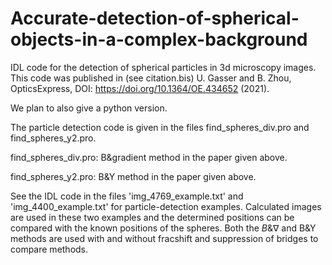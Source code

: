 # Accurate-detection-of-spherical-objects-in-a-complex-background

IDL code for the detection of spherical particles in 3d microscopy images.
This code was published in (see citation.bis) U. Gasser and B. Zhou, OpticsExpress, DOI: https://doi.org/10.1364/OE.434652 (2021).

We plan to also give a python version.

The particle detection code is given in the files find_spheres_div.pro and find_spheres_y2.pro.

find_spheres_div.pro: B&gradient method in the paper given above.

find_spheres_y2.pro: B&Y method in the paper given above.

See the IDL code in the files 'img_4769_example.txt' and 'img_4400_example.txt' for particle-detection examples. Calculated images are used in these two examples and the determined positions can be compared with the known positions of the spheres. Both the $B\&\nabla$ and B&Y methods are used with and without fracshift and suppression of bridges to compare methods. 
